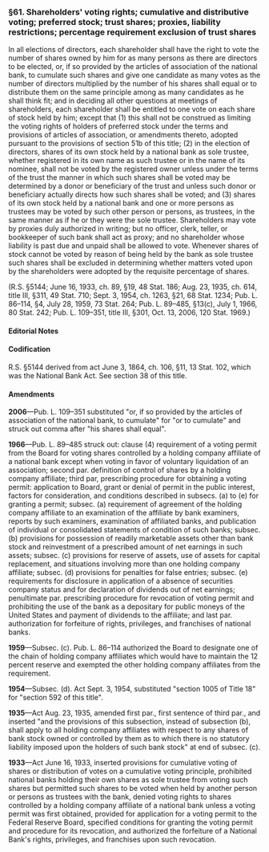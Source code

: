 ### §61. Shareholders' voting rights; cumulative and distributive voting; preferred stock; trust shares; proxies, liability restrictions; percentage requirement exclusion of trust shares ###

In all elections of directors, each shareholder shall have the right to vote the number of shares owned by him for as many persons as there are directors to be elected, or, if so provided by the articles of association of the national bank, to cumulate such shares and give one candidate as many votes as the number of directors multiplied by the number of his shares shall equal or to distribute them on the same principle among as many candidates as he shall think fit; and in deciding all other questions at meetings of shareholders, each shareholder shall be entitled to one vote on each share of stock held by him; except that (1) this shall not be construed as limiting the voting rights of holders of preferred stock under the terms and provisions of articles of association, or amendments thereto, adopted pursuant to the provisions of section 51b of this title; (2) in the election of directors, shares of its own stock held by a national bank as sole trustee, whether registered in its own name as such trustee or in the name of its nominee, shall not be voted by the registered owner unless under the terms of the trust the manner in which such shares shall be voted may be determined by a donor or beneficiary of the trust and unless such donor or beneficiary actually directs how such shares shall be voted; and (3) shares of its own stock held by a national bank and one or more persons as trustees may be voted by such other person or persons, as trustees, in the same manner as if he or they were the sole trustee. Shareholders may vote by proxies duly authorized in writing; but no officer, clerk, teller, or bookkeeper of such bank shall act as proxy; and no shareholder whose liability is past due and unpaid shall be allowed to vote. Whenever shares of stock cannot be voted by reason of being held by the bank as sole trustee such shares shall be excluded in determining whether matters voted upon by the shareholders were adopted by the requisite percentage of shares.

(R.S. §5144; June 16, 1933, ch. 89, §19, 48 Stat. 186; Aug. 23, 1935, ch. 614, title III, §311, 49 Stat. 710; Sept. 3, 1954, ch. 1263, §21, 68 Stat. 1234; Pub. L. 86–114, §4, July 28, 1959, 73 Stat. 264; Pub. L. 89–485, §13(c), July 1, 1966, 80 Stat. 242; Pub. L. 109–351, title III, §301, Oct. 13, 2006, 120 Stat. 1969.)

#### **Editorial Notes** ####

#### Codification ####

R.S. §5144 derived from act June 3, 1864, ch. 106, §11, 13 Stat. 102, which was the National Bank Act. See section 38 of this title.

#### Amendments ####

**2006**—Pub. L. 109–351 substituted "or, if so provided by the articles of association of the national bank, to cumulate" for "or to cumulate" and struck out comma after "his shares shall equal".

**1966**—Pub. L. 89–485 struck out: clause (4) requirement of a voting permit from the Board for voting shares controlled by a holding company affiliate of a national bank except when voting in favor of voluntary liquidation of an association; second par. definition of control of shares by a holding company affiliate; third par, prescribing procedure for obtaining a voting permit: application to Board, grant or denial of permit in the public interest, factors for consideration, and conditions described in subsecs. (a) to (e) for granting a permit; subsec. (a) requirement of agreement of the holding company affiliate to an examination of the affiliate by bank examiners, reports by such examiners, examination of affiliated banks, and publication of individual or consolidated statements of condition of such banks; subsec. (b) provisions for possession of readily marketable assets other than bank stock and reinvestment of a prescribed amount of net earnings in such assets; subsec. (c) provisions for reserve of assets, use of assets for capital replacement, and situations involving more than one holding company affiliate; subsec. (d) provisions for penalties for false entries; subsec. (e) requirements for disclosure in application of a absence of securities company status and for declaration of dividends out of net earnings; penultimate par. prescribing procedure for revocation of voting permit and prohibiting the use of the bank as a depositary for public moneys of the United States and payment of dividends to the affiliate; and last par. authorization for forfeiture of rights, privileges, and franchises of national banks.

**1959**—Subsec. (c). Pub. L. 86–114 authorized the Board to designate one of the chain of holding company affiliates which would have to maintain the 12 percent reserve and exempted the other holding company affiliates from the requirement.

**1954**—Subsec. (d). Act Sept. 3, 1954, substituted "section 1005 of Title 18" for "section 592 of this title".

**1935**—Act Aug. 23, 1935, amended first par., first sentence of third par., and inserted "and the provisions of this subsection, instead of subsection (b), shall apply to all holding company affiliates with respect to any shares of bank stock owned or controlled by them as to which there is no statutory liability imposed upon the holders of such bank stock" at end of subsec. (c).

**1933**—Act June 16, 1933, inserted provisions for cumulative voting of shares or distribution of votes on a cumulative voting principle, prohibited national banks holding their own shares as sole trustee from voting such shares but permitted such shares to be voted when held by another person or persons as trustees with the bank, denied voting rights to shares controlled by a holding company affiliate of a national bank unless a voting permit was first obtained, provided for application for a voting permit to the Federal Reserve Board, specified conditions for granting the voting permit and procedure for its revocation, and authorized the forfeiture of a National Bank's rights, privileges, and franchises upon such revocation.